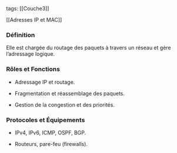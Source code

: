 tags: [[Couche3]]

[[Adresses IP et MAC]]

### Définition

Elle est chargée du routage des paquets à travers un réseau et gère l’adressage logique.

### Rôles et Fonctions

- Adressage IP et routage.
    
- Fragmentation et réassemblage des paquets.
    
- Gestion de la congestion et des priorités.
    

### Protocoles et Équipements

- IPv4, IPv6, ICMP, OSPF, BGP.
    
- Routeurs, pare-feu (firewalls).